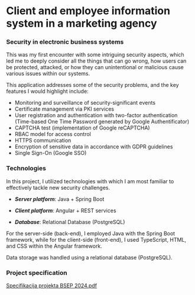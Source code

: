 # Client and employee information system in a marketing agency

### Security in electronic business systems

This was my first encounter with some intriguing security aspects, which led me to deeply consider all the things that can go wrong, how users can be protected, attacked, or how they can unintentional or malicious cause various issues within our systems.

This application addresses some of the security problems, and the key features I would highlight include:

- Monitoring and surveillance of security-significant events
- Certificate management via PKI services
- User registration and authentication with two-factor authentication (Time-based One Time Password generated by Google Authentificator)
- CAPTCHA test (implementation of Google reCAPTCHA)
- RBAC model for access control
- HTTPS communication
- Encryption of sensitive data in accordance with GDPR guidelines
- Single Sign-On (Google SSO)

### Technologies

In this project, I utilized technologies with which I am most familiar to effectively tackle new security challenges.

- ***Server platform***: Java + Spring Boot

- ***Client platform***: Angular + REST services

- ***Database***: Relational Database (PostgreSQL)

For the server-side (back-end), I employed Java with the Spring Boot framework, while for the client-side (front-end), I used TypeScript, HTML, and CSS within the Angular framework.

Data storage was handled using a relational database (PostgreSQL).

### Project specification

[Specifikacija projekta BSEP 2024.pdf](https://github.com/user-attachments/files/16378414/Specifikacija.projekta.BSEP.2024.pdf)
